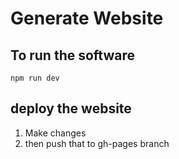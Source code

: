 # Generate Website

## To run the software
  `npm run dev`

## deploy the website
1. Make changes
2. then push that to gh-pages branch
